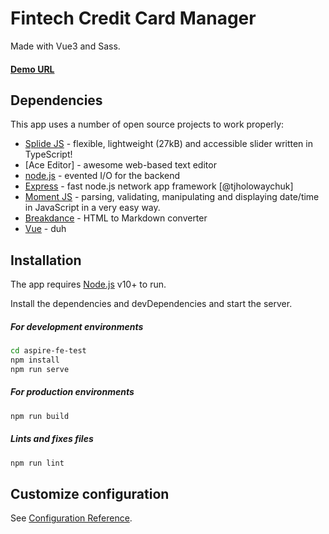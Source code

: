 # Fintech Credit Card Manager

Made with Vue3 and Sass.
#### [Demo URL](https://credit-card-manager.vercel.app/cards)
## Dependencies

This app uses a number of open source projects to work properly:

- [Splide JS](https://splidejs.com/) - flexible, lightweight (27kB) and accessible slider written in TypeScript!
- [Ace Editor] - awesome web-based text editor
- [node.js](https://nodejs.dev/) - evented I/O for the backend
- [Express](https://expressjs.com/) - fast node.js network app framework [@tjholowaychuk]
- [Moment JS](https://momentjs.com/) - parsing, validating, manipulating and displaying date/time in JavaScript in a very easy way.
- [Breakdance](https://breakdance.github.io/breakdance/) - HTML
to Markdown converter
- [Vue](https://vuejs.org/) - duh


## Installation

The app requires [Node.js](https://nodejs.org/) v10+ to run.

Install the dependencies and devDependencies and start the server.

##### For development environments

```sh
cd aspire-fe-test
npm install
npm run serve
```

##### For production environments

```sh
npm run build
```

##### Lints and fixes files

```sh
npm run lint
```

## Customize configuration
See [Configuration Reference](https://cli.vuejs.org/config/).

